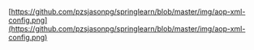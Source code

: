 [https://github.com/pzsjasonpg/springlearn/blob/master/img/aop-xml-config.png](https://github.com/pzsjasonpg/springlearn/blob/master/img/aop-xml-config.png)